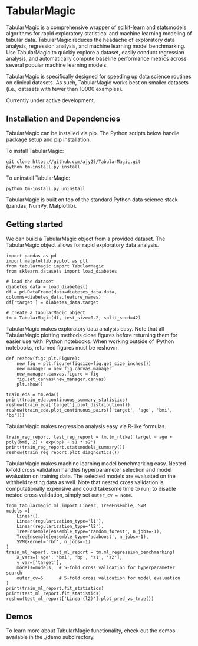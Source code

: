 # TabularMagic
TabularMagic is a comprehensive wrapper of scikit-learn and statsmodels algorithms for rapid exploratory statistical and machine learning modeling of tabular data. TabularMagic reduces the headache of exploratory data analysis, regression analysis, and machine learning model benchmarking. Use TabularMagic to quickly explore a dataset, easily conduct regression analysis, and automatically compute baseline performance metrics across several popular machine learning models. 

TabularMagic is specifically designed for speeding up data science routines on clinical datasets. As such, TabularMagic works best on smaller datasets (i.e., datasets with fewer than 10000 examples). 

Currently under active development. 

## Installation and Dependencies

TabularMagic can be installed via pip. The Python scripts below handle 
package setup and pip installation. 

To install TabularMagic: 
```
git clone https://github.com/ajy25/TabularMagic.git
python tm-install.py install
```

To uninstall TabularMagic:
```
python tm-install.py uninstall
```

TabularMagic is built on top of the standard Python data science stack (pandas, NumPy, Matplotlib). 


## Getting started

We can build a TabularMagic object from a provided dataset. The TabularMagic object allows for rapid exploratory data analysis. 
```
import pandas as pd
import matplotlib.pyplot as plt
from tabularmagic import TabularMagic
from sklearn.datasets import load_diabetes

# load the dataset
diabetes_data = load_diabetes()
df = pd.DataFrame(data=diabetes_data.data, columns=diabetes_data.feature_names)
df['target'] = diabetes_data.target

# create a TabularMagic object
tm = TabularMagic(df, test_size=0.2, split_seed=42)
```

TabularMagic makes exploratory data analysis easy. Note that all TabularMagic plotting methods close figures before returning them for easier use with IPython notebooks. When working outside of IPython notebooks, returned figures must be reshown. 
```
def reshow(fig: plt.Figure):
    new_fig = plt.figure(figsize=fig.get_size_inches())
    new_manager = new_fig.canvas.manager
    new_manager.canvas.figure = fig
    fig.set_canvas(new_manager.canvas)
    plt.show()

train_eda = tm.eda()
print(train_eda.continuous_summary_statistics)
reshow(train_eda['target'].plot_distribution())
reshow(train_eda.plot_continuous_pairs(['target', 'age', 'bmi', 'bp']))
```

TabularMagic makes regression analysis easy via R-like formulas.
```
train_reg_report, test_reg_report = tm.lm_rlike('target ~ age + poly(bmi, 2) + exp(bp) + s1 * s2')
print(train_reg_report.statsmodels_summary())
reshow(train_reg_report.plot_diagnostics())
```

TabularMagic makes machine learning model benchmarking easy. Nested k-fold cross validation handles hyperparameter selection and model evaluation on training data. The selected models are evaluated on the withheld testing data as well. Note that nested cross validation is computationally expensive and could takesome time to run; to disable nested cross validation, simply set `outer_cv = None`.
```
from tabularmagic.ml import Linear, TreeEnsemble, SVM
models =[
    Linear(),
    Linear(regularization_type='l1'),
    Linear(regularization_type='l2'),
    TreeEnsemble(ensemble_type='random_forest', n_jobs=-1),
    TreeEnsemble(ensemble_type='adaboost', n_jobs=-1),
    SVM(kernel='rbf', n_jobs=-1)
]
train_ml_report, test_ml_report = tm.ml_regression_benchmarking(
    X_vars=['age', 'bmi', 'bp', 's1', 's2'],
    y_var=['target'],
    models=models,  # 5-fold cross validation for hyperparameter search
    outer_cv=5      # 5-fold cross validation for model evaluation
)
print(train_ml_report.fit_statistics)
print(test_ml_report.fit_statistics)
reshow(test_ml_report['Linear(l2)'].plot_pred_vs_true())
```



## Demos

To learn more about TabularMagic functionality, check out the demos available in
the ./demo subdirectory. 













